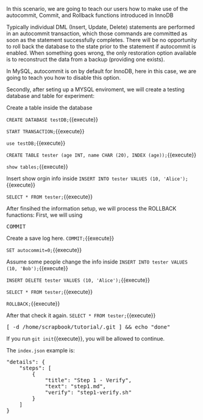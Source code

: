 In this scenario, we are going to teach our users how to make use of the autocommit, Commit, and Rollback functions introduced in InnoDB

Typically individual DML (Insert, Update, Delete) statements are performed in an autocommit transaction, 
which those commands are committed as soon as the statement successfully completes. 
There will be no opportunity to roll back the database to the state prior to the statement if autocommit is enabled. 
When something goes wrong, the only restoration option available is to reconstruct the data from a backup (providing one exists).

In MySQL, autocommit is on by default for InnoDB, here in this case, we are going to teach you how to disable this option.

Secondly, after seting up a MYSQL enviroment, we will create a testing database and table for experiment:

 Create a table inside the database

 `CREATE DATABASE testDB;`{{execute}} 
 
 `START TRANSACTION;`{{execute}} 

 `use testDB;`{{execute}} 

 `CREATE TABLE tester (age INT, name CHAR (20), INDEX (age));`{{execute}} 

 `show tables;`{{execute}} 

 Insert show orgin info inside
 `INSERT INTO tester VALUES (10, 'Alice');`{{execute}} 

 `SELECT * FROM tester;`{{execute}}
 
 After finsihed the information setup, we will process the ROLLBACK funactions:
 First, we will using <pre>COMMIT</pre>
 Create a save log here.
 `COMMIT;`{{execute}} 

 `SET autocommit=0;`{{execute}} 

 Assume some people change the info inside
 `INSERT INTO tester VALUES (10, 'Bob');`{{execute}} 

 `INSERT DELETE tester VALUES (10, 'Alice');`{{execute}} 

 `SELECT * FROM tester;`{{execute}}

 `ROLLBACK;`{{execute}}

 After that check it again.
 `SELECT * FROM tester;`{{execute}}




<pre>
[ -d /home/scrapbook/tutorial/.git ] && echo "done"
</pre>

If you run `git init`{{execute}}, you will be allowed to continue.

The `index.json` example is:
<pre>
"details": {
    "steps": [
        {
            "title": "Step 1 - Verify",
            "text": "step1.md",
            "verify": "step1-verify.sh"
        }
    ]
}
</pre>
